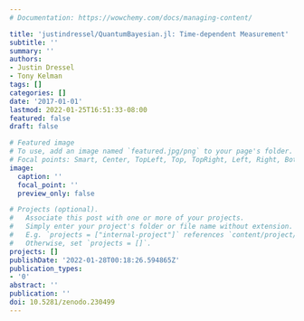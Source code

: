 ```yaml
---
# Documentation: https://wowchemy.com/docs/managing-content/

title: 'justindressel/QuantumBayesian.jl: Time-dependent Measurement'
subtitle: ''
summary: ''
authors:
- Justin Dressel
- Tony Kelman
tags: []
categories: []
date: '2017-01-01'
lastmod: 2022-01-25T16:51:33-08:00
featured: false
draft: false

# Featured image
# To use, add an image named `featured.jpg/png` to your page's folder.
# Focal points: Smart, Center, TopLeft, Top, TopRight, Left, Right, BottomLeft, Bottom, BottomRight.
image:
  caption: ''
  focal_point: ''
  preview_only: false

# Projects (optional).
#   Associate this post with one or more of your projects.
#   Simply enter your project's folder or file name without extension.
#   E.g. `projects = ["internal-project"]` references `content/project/deep-learning/index.md`.
#   Otherwise, set `projects = []`.
projects: []
publishDate: '2022-01-28T00:18:26.594865Z'
publication_types:
- '0'
abstract: ''
publication: ''
doi: 10.5281/zenodo.230499
---
```

